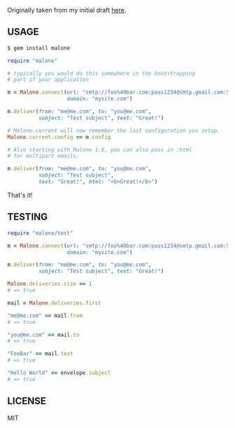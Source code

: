 Originally taken from my initial draft [here][blogpost].

[blogpost]: http://www.pipetodevnull.com/past/2010/11/27/simple_mailer/

## USAGE

```ruby
$ gem install malone

require "malone"

# typically you would do this somewhere in the bootstrapping
# part of your application

m = Malone.connect(url: "smtp://foo%40bar.com:pass1234@smtp.gmail.com:587",
                   domain: "mysite.com")

m.deliver(from: "me@me.com", to: "you@me.com",
          subject: "Test subject", text: "Great!")

# Malone.current will now remember the last configuration you setup.
Malone.current.config == m.config

# Also starting with Malone 1.0, you can also pass in :html
# for multipart emails.

m.deliver(from: "me@me.com", to: "you@me.com",
          subject: "Test subject",
          text: "Great!", html: "<b>Great!</b>")

```

That's it!

## TESTING

```ruby
require "malone/test"

m = Malone.connect(url: "smtp://foo%40bar.com:pass1234@smtp.gmail.com:587",
                   domain: "mysite.com")

m.deliver(from: "me@me.com", to: "you@me.com",
          subject: "Test subject", text: "Great!")

Malone.deliveries.size == 1
# => true

mail = Malone.deliveries.first

"me@me.com" == mail.from
# => true

"you@me.com" == mail.to
# => true

"FooBar" == mail.text
# => true

"Hello World" == envelope.subject
# => true
```

## LICENSE

MIT
